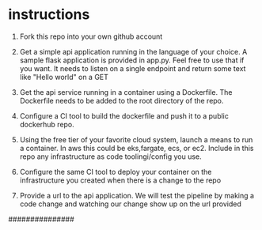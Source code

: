 # instructions 

1. Fork this repo into your own github account

2. Get a simple api application running in the language of your choice. A sample flask application is provided in app.py. Feel free to use that if you want. It needs to listen on a single endpoint and return some text like "Hello world" on a GET

3. Get the api service running in a container using a Dockerfile. The Dockerfile needs to be added to the root directory of the repo.

4. Configure a CI tool to build the dockerfile and push it to a public dockerhub repo.

5. Using the free tier of your favorite cloud system, launch a means to run a container. In aws this could be eks,fargate, ecs, or ec2. Include in this repo any infrastructure as code toolingi/config you use.

6. Configure the same CI tool to deploy your container on the infrastructure you created when there is a change to the repo

7. Provide a url to the api application. We will test the pipeline by making a code change and watching our change show up on the url provided

###############
